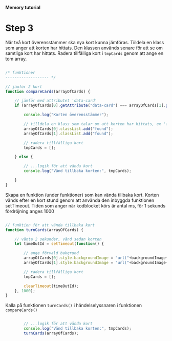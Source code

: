 **Memory tutorial**

# Step 3

När två kort överensstämmer ska nya kort kunna jämföras. Tiildela en klass som anger att korten har hittats. Den klassen används senare för att se om samtliga kort har hittats. 
Radera tillfälliga kort i `tmpCards` genom att ange en tom array. 

```js

/* funktioner
------------------- */

// jämför 2 kort
function compareCards(arrayOfCards) {

    // jämför med attributet 'data-card'
    if (arrayOfCards[0].getAttribute("data-card") === arrayOfCards[1].getAttribute("data-card")) {

        console.log("Korten överensstämmer");

        // tilldela en klass som talar om att korten har hittats, ex 'found'
        arrayOfCards[0].classList.add("found");
        arrayOfCards[1].classList.add("found");

        // radera tillfälliga kort 
        tmpCards = [];

    } else {

        // ...logik för att vända kort
        console.log("Vänd tillbaka korten:", tmpCards);

    }
}

```

Skapa en funktion (under funktioner) som kan vända tillbaka kort. Korten vänds efter en kort stund genom att använda
den inbyggda funktionen setTimeout. Tiden som anger när kodblocket körs är antal ms, för 1 sekunds fördröjning anges 1000

```js

// funktion för att vända tillbaka kort
function turnCards(arrayOfCards) {

    // vänta 2 sekunder, vänd sedan korten
    let timeOutId = setTimeout(function() {

        // ange förvald bakgrund
        arrayOfCards[0].style.backgroundImage = "url("+backgroundImage+")";
        arrayOfCards[1].style.backgroundImage = "url("+backgroundImage+")";

        // radera tillfälliga kort 
        tmpCards = [];

        clearTimeout(timeOutId);
    }, 1000);
}
```

Kalla på funktionen `turnCards()` i händelselyssnaren i funktionen `compareCards()`

```js

        // ...logik för att vända kort
        console.log("Vänd tillbaka korten:", tmpCards);
        turnCards(arrayOfCards);

```